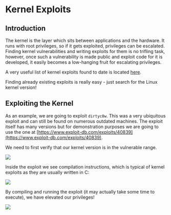 # Kernel Exploits

## Introduction

The kernel is the layer which sits between applications and the hardware. It runs with root privileges, so if it gets exploited, privileges can be escalated. Finding kernel vulnerabilities and writing exploits for them is no trifling task, however, once such a vulnerability is made public and exploit code for it is developed, it easily becomes a low-hanging fruit for escalating privileges.

A very useful list of kernel exploits found to date is located [here](https://github.com/bsauce/kernel-exploit-factory).

Finding already existing exploits is really easy - just search for the Linux kernel version!

## Exploiting the Kernel

As an example, we are going to exploit `dirtyc0w`. This was a very ubiquitous exploit and can still be found on numerous outdated machines. The exploit itself has many versions but for demonstration purposes we are going to use the one at [https://www.exploit-db.com/exploits/40839](https://www.exploit-db.com/exploits/40839).

We need to first verify that our kernel version is in the vulnerable range.

![](<../../../Post Exploitation/Privilege Escalation/Linux/Resources/Images/Kernel Exploits/Verify Kernel Version.png>)

Inside the exploit we see compilation instructions, which is typical of kernel exploits as they are usually written in C:

![](<../../../Post Exploitation/Privilege Escalation/Linux/Resources/Images/Kernel Exploits/Compilation Instructions.png>)

By compiling and running the exploit (it may actually take some time to execute), we have elevated our privileges!

![](<../../../Post Exploitation/Privilege Escalation/Linux/Resources/Images/Kernel Exploits/Elevated Privileges.png>)

